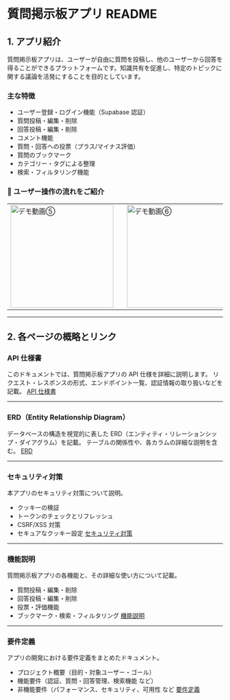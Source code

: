 # 質問掲示板アプリ README

## 1. アプリ紹介

質問掲示板アプリは、ユーザーが自由に質問を投稿し、他のユーザーから回答を得ることができるプラットフォームです。知識共有を促進し、特定のトピックに関する議論を活発にすることを目的としています。

### **主な特徴**

- ユーザー登録・ログイン機能（Supabase 認証）
- 質問投稿・編集・削除
- 回答投稿・編集・削除
- コメント機能
- 質問・回答への投票（プラス/マイナス評価）
- 質問のブックマーク
- カテゴリー・タグによる整理
- 検索・フィルタリング機能

### 🌼 ユーザー操作の流れをご紹介

<table>
  <tr>
    <td>
      <a href="https://youtu.be/3Ns9KQAvPH0">
        <img src="https://img.youtube.com/vi/3Ns9KQAvPH0/0.jpg" alt="デモ動画⑤" width="240" />
      </a>
    </td>
    <td width="24"></td> <!-- スペーサー -->
    <td>
      <a href="https://youtu.be/Dn-cL688F88">
        <img src="https://img.youtube.com/vi/Dn-cL688F88/0.jpg" alt="デモ動画⑥" width="240" />
      </a>
    </td>
  </tr>
</table>

---

## 2. 各ページの概略とリンク

### **API 仕様書**

このドキュメントでは、質問掲示板アプリの API 仕様を詳細に説明します。
リクエスト・レスポンスの形式、エンドポイント一覧、認証情報の取り扱いなどを記載。
[API 仕様書](./API仕様書.md)

---

### **ERD（Entity Relationship Diagram）**

データベースの構造を視覚的に表した ERD（エンティティ・リレーションシップ・ダイアグラム）を記載。
テーブルの関係性や、各カラムの詳細な説明を含む。
[ERD](./ERD.md)

---

### **セキュリティ対策**

本アプリのセキュリティ対策について説明。

- クッキーの検証
- トークンのチェックとリフレッシュ
- CSRF/XSS 対策
- セキュアなクッキー設定
  [セキュリティ対策](./セキュリティ対策.md)

---

### **機能説明**

質問掲示板アプリの各機能と、その詳細な使い方について記載。

- 質問投稿・編集・削除
- 回答投稿・編集・削除
- 投票・評価機能
- ブックマーク・検索・フィルタリング
  [機能説明](./機能説明.md)

---

### **要件定義**

アプリの開発における要件定義をまとめたドキュメント。

- プロジェクト概要（目的・対象ユーザー・ゴール）
- 機能要件（認証、質問・回答管理、検索機能 など）
- 非機能要件（パフォーマンス、セキュリティ、可用性 など
  [要件定義](./要件定義.md)

